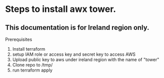 # Steps to install awx tower. 
## This documentation is for Ireland region only. 

Prerequisites
1. Install terraform
2. setup IAM role or access key and secret key to access AWS
3. Upload public key to aws under ireland region with the name of "tower"
4. Clone repo to /tmp/
5. run terraform apply
